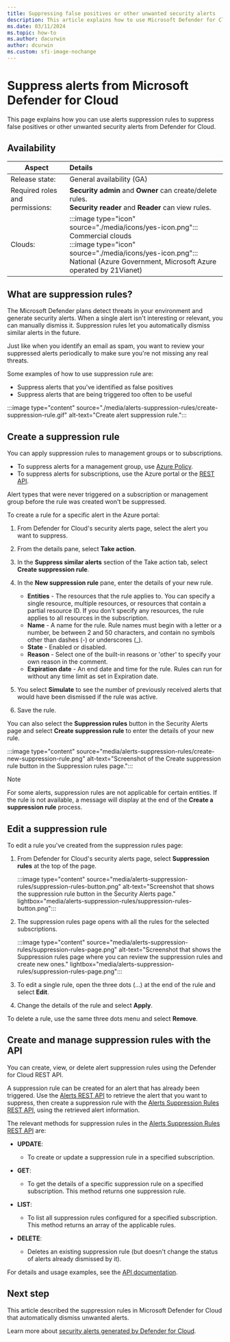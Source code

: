 ```yaml
---
title: Suppressing false positives or other unwanted security alerts
description: This article explains how to use Microsoft Defender for Cloud's suppression rules to hide unwanted security alerts, such as false positives.
ms.date: 03/11/2024
ms.topic: how-to
ms.author: dacurwin
author: dcurwin
ms.custom: sfi-image-nochange
---
```

# Suppress alerts from Microsoft Defender for Cloud

This page explains how you can use alerts suppression rules to suppress false positives or other unwanted security alerts from Defender for Cloud.

## Availability

|Aspect|Details|
|----|:----|
|Release state:|General availability (GA)|
|Required roles and permissions:|**Security admin** and **Owner** can create/delete rules.<br>**Security reader** and **Reader** can view rules.|
|Clouds:|:::image type="icon" source="./media/icons/yes-icon.png"::: Commercial clouds<br>:::image type="icon" source="./media/icons/yes-icon.png"::: National (Azure Government, Microsoft Azure operated by 21Vianet)|

## What are suppression rules?

The Microsoft Defender plans detect threats in your environment and generate security alerts. When a single alert isn't interesting or relevant, you can manually dismiss it. Suppression rules let you automatically dismiss similar alerts in the future.

Just like when you identify an email as spam, you want to review your suppressed alerts periodically to make sure you're not missing any real threats.

Some examples of how to use suppression rule are:

- Suppress alerts that you've identified as false positives
- Suppress alerts that are being triggered too often to be useful

:::image type="content" source="./media/alerts-suppression-rules/create-suppression-rule.gif" alt-text="Create alert suppression rule.":::

## Create a suppression rule

You can apply suppression rules to management groups or to subscriptions.

- To suppress alerts for a management group, use [Azure Policy](/azure/governance/policy/overview).
- To suppress alerts for subscriptions, use the Azure portal or the [REST API](#create-and-manage-suppression-rules-with-the-api).

Alert types that were never triggered on a subscription or management group before the rule was created won't be suppressed.

To create a rule for a specific alert in the Azure portal:

1. From Defender for Cloud's security alerts page, select the alert you want to suppress.
1. From the details pane, select **Take action**.
1. In the **Suppress similar alerts** section of the Take action tab, select **Create suppression rule**.
1. In the **New suppression rule** pane, enter the details of your new rule.

    - **Entities** - The resources that the rule applies to. You can specify a single resource, multiple resources, or resources that contain a partial resource ID. If you don't specify any resources, the rule applies to all resources in the subscription.
    - **Name** - A name for the rule. Rule names must begin with a letter or a number, be between 2 and 50 characters, and contain no symbols other than dashes (-) or underscores (_).
    - **State** - Enabled or disabled.
    - **Reason** - Select one of the built-in reasons or 'other' to specify your own reason in the comment.
    - **Expiration date** - An end date and time for the rule. Rules can run for without any time limit as set in Expiration date.

1. You select **Simulate** to see the number of previously received alerts that would have been dismissed if the rule was active.
1. Save the rule.

You can also select the **Suppression rules** button in the Security Alerts page and select **Create suppression rule** to enter the details of your new rule.

:::image type="content" source="media/alerts-suppression-rules/create-new-suppression-rule.png" alt-text="Screenshot of the Create suppression rule button in the Suppression rules page.":::

> [!NOTE]
> For some alerts, suppression rules are not applicable for certain entities. If the rule is not available, a message will display at the end of the **Create a suppression rule** process.

## Edit a suppression rule

To edit a rule you've created from the suppression rules page:

1. From Defender for Cloud's security alerts page, select **Suppression rules** at the top of the page.

    :::image type="content" source="media/alerts-suppression-rules/suppression-rules-button.png" alt-text="Screenshot that shows the suppression rule button in the Security Alerts page." lightbox="media/alerts-suppression-rules/suppression-rules-button.png":::

1. The suppression rules page opens with all the rules for the selected subscriptions.

    :::image type="content" source="media/alerts-suppression-rules/suppression-rules-page.png" alt-text="Screenshot that shows the Suppression rules page where you can review the suppression rules and create new ones." lightbox="media/alerts-suppression-rules/suppression-rules-page.png":::

1. To edit a single rule, open the three dots (...) at the end of the rule and select **Edit**.
1. Change the details of the rule and select **Apply**.

To delete a rule, use the same three dots menu and select **Remove**.

## Create and manage suppression rules with the API

You can create, view, or delete alert suppression rules using the Defender for Cloud REST API.

A suppression rule can be created for an alert that has already been triggered. Use the [Alerts REST API](/rest/api/defenderforcloud-composite/alerts?view=rest-defenderforcloud-composite-latest&preserve-view=true) to retrieve the alert that you want to suppress, then create a suppression rule with the [Alerts Suppression Rules REST API](/rest/api/defenderforcloud-composite/alerts-suppression-rules?view=rest-defenderforcloud-composite-latest&preserve-view=true), using the retrieved alert information.

The relevant methods for suppression rules in the [Alerts Suppression Rules REST API](/rest/api/defenderforcloud-composite/alerts-suppression-rules?view=rest-defenderforcloud-composite-latest&preserve-view=true) are:

- **UPDATE**:

  - To create or update a suppression rule in a specified subscription.

- **GET**:

  - To get the details of a specific suppression rule on a specified subscription. This method returns one suppression rule.

- **LIST**:

  - To list all suppression rules configured for a specified subscription. This method returns an array of the applicable rules.

- **DELETE**:
  - Deletes an existing suppression rule (but doesn't change the status of alerts already dismissed by it).

For details and usage examples, see the [API documentation](/rest/api/defenderforcloud-composite/operation-groups?view=rest-defenderforcloud-composite-latest&preserve-view=true).

## Next step

This article described the suppression rules in Microsoft Defender for Cloud that automatically dismiss unwanted alerts.

Learn more about [security alerts generated by Defender for Cloud](alerts-reference.md).
